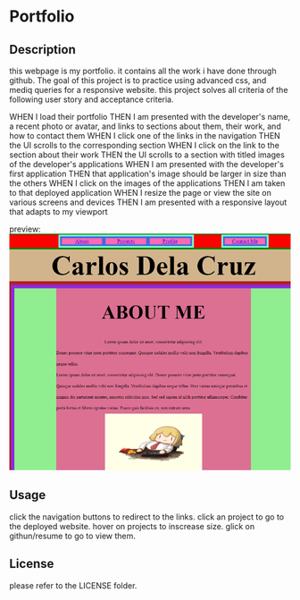 # Portfolio

## Description
this webpage is my portfolio. it contains all the work i have done through github. The goal of this project is to practice using advanced css, and mediq queries for a responsive website. this project solves all criteria of the following user story and acceptance criteria.

WHEN I load their portfolio
THEN I am presented with the developer's name, a recent photo or avatar, and links to sections about them, their work, and how to contact them
WHEN I click one of the links in the navigation
THEN the UI scrolls to the corresponding section
WHEN I click on the link to the section about their work
THEN the UI scrolls to a section with titled images of the developer's applications
WHEN I am presented with the developer's first application
THEN that application's image should be larger in size than the others
WHEN I click on the images of the applications
THEN I am taken to that deployed application
WHEN I resize the page or view the site on various screens and devices
THEN I am presented with a responsive layout that adapts to my viewport

preview:
![preview:](assets/images/preview.PNG)

## Usage
click the navigation buttons to redirect to the links.
click an project to go to the deployed website.
hover on projects to inscrease size.
glick on githun/resume to go to view them.

## License
please refer to the LICENSE folder.
